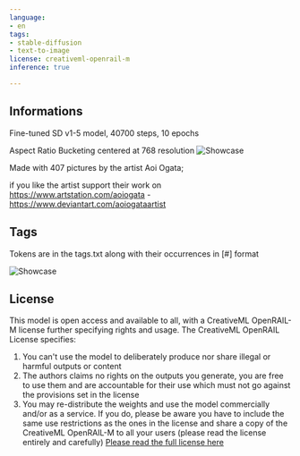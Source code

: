 ```yaml
---
language:
- en
tags:
- stable-diffusion
- text-to-image
license: creativeml-openrail-m
inference: true

---
```

## Informations
Fine-tuned SD v1-5 model, 40700 steps, 10 epochs

Aspect Ratio Bucketing centered at 768 resolution
<img alt="Showcase" src="https://huggingface.co/FloydianSound/Aoi_Ogata_Artstyle_v1-5/resolve/main/AoiOgata_Chart.png"/>

Made with 407 pictures by the artist Aoi Ogata; 

if you like the artist support their work on https://www.artstation.com/aoiogata - https://www.deviantart.com/aoiogataartist

## Tags
Tokens are in the tags.txt along with their occurrences in [#] format

<img alt="Showcase" src=""/>

## License
This model is open access and available to all, with a CreativeML OpenRAIL-M license further specifying rights and usage.
The CreativeML OpenRAIL License specifies: 
1. You can't use the model to deliberately produce nor share illegal or harmful outputs or content 
2. The authors claims no rights on the outputs you generate, you are free to use them and are accountable for their use which must not go against the provisions set in the license
3. You may re-distribute the weights and use the model commercially and/or as a service. If you do, please be aware you have to include the same use restrictions as the ones in the license and share a copy of the CreativeML OpenRAIL-M to all your users (please read the license entirely and carefully)
[Please read the full license here](https://huggingface.co/spaces/CompVis/stable-diffusion-license)